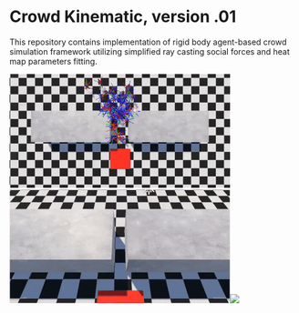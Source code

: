 # Crowd Kinematic, version .01

This repository contains implementation of rigid body agent-based crowd simulation framework utilizing simplified ray casting social forces and heat map parameters fitting.

![](Image/1.gif)![](Image/2.gif)![](Image/3.gif)

